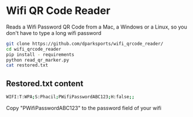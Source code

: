 # Wifi QR Code Reader

Reads a Wifi Password QR Code from a Mac, a Windows or a Linux, so you don't have to type a long wifi password


```sh
git clone https://github.com/dparksports/wifi_qrcode_reader/
cd wifi_qrcode_reader
pip install - requirements
python read_qr_marker.py
cat restored.txt
```

## Restored.txt content

```sh
WIFI:T:WPA;S:Phacil;PWifiPasswordABC123;H:false;;
```

Copy "PWifiPasswordABC123" to the password field of your wifi


